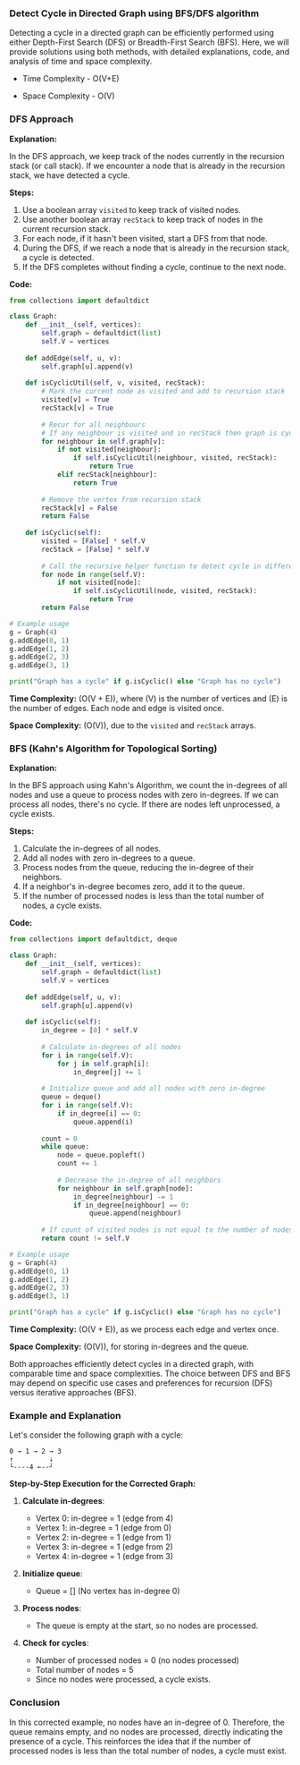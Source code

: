 ### Detect Cycle in Directed Graph using BFS/DFS algorithm

Detecting a cycle in a directed graph can be efficiently performed using either Depth-First Search (DFS) or Breadth-First Search (BFS). Here, we will provide solutions using both methods, with detailed explanations, code, and analysis of time and space complexity.

* Time Complexity - O(V+E)

* Space Complexity - O(V)

### DFS Approach

**Explanation:**

In the DFS approach, we keep track of the nodes currently in the recursion stack (or call stack). If we encounter a node that is already in the recursion stack, we have detected a cycle.

**Steps:**

1. Use a boolean array `visited` to keep track of visited nodes.
2. Use another boolean array `recStack` to keep track of nodes in the current recursion stack.
3. For each node, if it hasn't been visited, start a DFS from that node.
4. During the DFS, if we reach a node that is already in the recursion stack, a cycle is detected.
5. If the DFS completes without finding a cycle, continue to the next node.

**Code:**

```python
from collections import defaultdict

class Graph:
    def __init__(self, vertices):
        self.graph = defaultdict(list)
        self.V = vertices
    
    def addEdge(self, u, v):
        self.graph[u].append(v)
    
    def isCyclicUtil(self, v, visited, recStack):
        # Mark the current node as visited and add to recursion stack
        visited[v] = True
        recStack[v] = True
        
        # Recur for all neighbours
        # If any neighbour is visited and in recStack then graph is cyclic
        for neighbour in self.graph[v]:
            if not visited[neighbour]:
                if self.isCyclicUtil(neighbour, visited, recStack):
                    return True
            elif recStack[neighbour]:
                return True
        
        # Remove the vertex from recursion stack
        recStack[v] = False
        return False
    
    def isCyclic(self):
        visited = [False] * self.V
        recStack = [False] * self.V
        
        # Call the recursive helper function to detect cycle in different DFS trees
        for node in range(self.V):
            if not visited[node]:
                if self.isCyclicUtil(node, visited, recStack):
                    return True
        return False

# Example usage
g = Graph(4)
g.addEdge(0, 1)
g.addEdge(1, 2)
g.addEdge(2, 3)
g.addEdge(3, 1)

print("Graph has a cycle" if g.isCyclic() else "Graph has no cycle")
```

**Time Complexity:** \(O(V + E)\), where \(V\) is the number of vertices and \(E\) is the number of edges. Each node and edge is visited once.

**Space Complexity:** \(O(V)\), due to the `visited` and `recStack` arrays.

### BFS (Kahn's Algorithm for Topological Sorting)

**Explanation:**

In the BFS approach using Kahn's Algorithm, we count the in-degrees of all nodes and use a queue to process nodes with zero in-degrees. If we can process all nodes, there's no cycle. If there are nodes left unprocessed, a cycle exists.

**Steps:**

1. Calculate the in-degrees of all nodes.
2. Add all nodes with zero in-degrees to a queue.
3. Process nodes from the queue, reducing the in-degree of their neighbors.
4. If a neighbor's in-degree becomes zero, add it to the queue.
5. If the number of processed nodes is less than the total number of nodes, a cycle exists.

**Code:**

```python
from collections import defaultdict, deque

class Graph:
    def __init__(self, vertices):
        self.graph = defaultdict(list)
        self.V = vertices
    
    def addEdge(self, u, v):
        self.graph[u].append(v)
    
    def isCyclic(self):
        in_degree = [0] * self.V
        
        # Calculate in-degrees of all nodes
        for i in range(self.V):
            for j in self.graph[i]:
                in_degree[j] += 1
        
        # Initialize queue and add all nodes with zero in-degree
        queue = deque()
        for i in range(self.V):
            if in_degree[i] == 0:
                queue.append(i)
        
        count = 0
        while queue:
            node = queue.popleft()
            count += 1
            
            # Decrease the in-degree of all neighbors
            for neighbour in self.graph[node]:
                in_degree[neighbour] -= 1
                if in_degree[neighbour] == 0:
                    queue.append(neighbour)
        
        # If count of visited nodes is not equal to the number of nodes, there's a cycle
        return count != self.V

# Example usage
g = Graph(4)
g.addEdge(0, 1)
g.addEdge(1, 2)
g.addEdge(2, 3)
g.addEdge(3, 1)

print("Graph has a cycle" if g.isCyclic() else "Graph has no cycle")
```

**Time Complexity:** \(O(V + E)\), as we process each edge and vertex once.

**Space Complexity:** \(O(V)\), for storing in-degrees and the queue.

Both approaches efficiently detect cycles in a directed graph, with comparable time and space complexities. The choice between DFS and BFS may depend on specific use cases and preferences for recursion (DFS) versus iterative approaches (BFS).

### Example and Explanation

Let's consider the following graph with a cycle:
```
0 → 1 → 2 → 3
↑         ↓
└----4 ←--┘
```

**Step-by-Step Execution for the Corrected Graph:**

1. **Calculate in-degrees**:
   - Vertex 0: in-degree = 1 (edge from 4)
   - Vertex 1: in-degree = 1 (edge from 0)
   - Vertex 2: in-degree = 1 (edge from 1)
   - Vertex 3: in-degree = 1 (edge from 2)
   - Vertex 4: in-degree = 1 (edge from 3)

2. **Initialize queue**:
   - Queue = [] (No vertex has in-degree 0)

3. **Process nodes**:
   - The queue is empty at the start, so no nodes are processed.

4. **Check for cycles**:
   - Number of processed nodes = 0 (no nodes processed)
   - Total number of nodes = 5
   - Since no nodes were processed, a cycle exists.

### Conclusion
In this corrected example, no nodes have an in-degree of 0. Therefore, the queue remains empty, and no nodes are processed, directly indicating the presence of a cycle. This reinforces the idea that if the number of processed nodes is less than the total number of nodes, a cycle must exist.